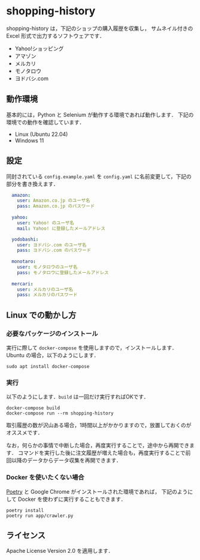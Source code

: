 # shopping-history

shopping-history は，下記のショップの購入履歴を収集し，
サムネイル付きの Excel 形式で出力するソフトウェアです．

- Yahoo!ショッピング
- アマゾン
- メルカリ
- モノタロウ
- ヨドバシ.com

## 動作環境

基本的には，Python と Selenium が動作する環境であれば動作します．
下記の環境での動作を確認しています．

- Linux (Ubuntu 22.04)
- Windows 11

## 設定

同封されている `config.example.yaml` を `config.yaml` に名前変更して，下記の部分を書き換えます．

```yaml:config.yaml
  amazon:
    user: Amazon.co.jp のユーザ名
    pass: Amazon.co.jp のパスワード
    
  yahoo:
    user: Yahoo! のユーザ名
    mail: Yahoo! に登録したメールアドレス

  yodobashi:
    user: ヨドバシ.com のユーザ名
    pass: ヨドバシ.com のパスワード
    
  monotaro:
    user: モノタロウのユーザ名
    pass: モノタロウに登録したメールアドレス
    
  mercari:
    user: メルカリのユーザ名
    pass: メルカリのパスワード
```
## Linux での動かし方

### 必要なパッケージのインストール

実行に際して `docker-compose` を使用しますので，インストールします．
Ubuntu の場合，以下のようにします．

```
sudo apt install docker-compose
```
### 実行

以下のようにします．`build` は一回だけ実行すればOKです．

```
docker-compose build
docker-compose run --rm shopping-history
```

取引履歴の数が沢山ある場合，1時間以上がかかりますので，放置しておくのがオススメです．

なお，何らかの事情で中断した場合，再度実行することで，途中から再開できます．
コマンドを実行した後に注文履歴が増えた場合も，再度実行することで前回以降のデータからデータ収集を再開できます．

### Docker を使いたくない場合

[Poetry](https://python-poetry.org/) と Google Chrome がインストールされた環境であれば，
下記のようにして Docker を使わずに実行することもできます．

```
poetry install
poetry run app/crawler.py
```

## ライセンス

Apache License Version 2.0 を適用します．
